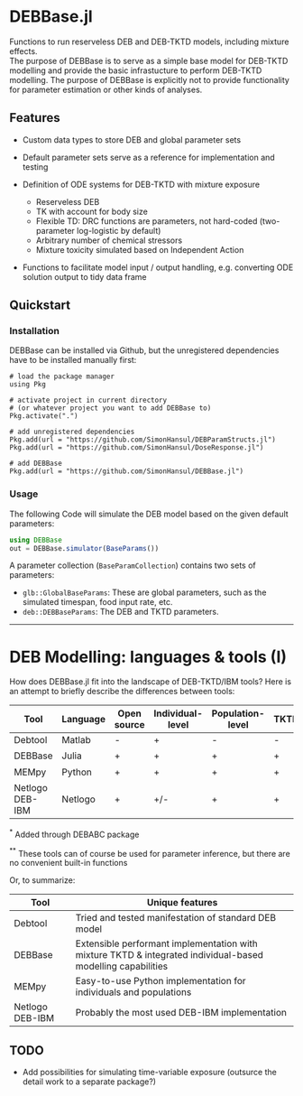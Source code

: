 # DEBBase.jl 

Functions to run reserveless DEB and DEB-TKTD models, including mixture effects. <br>
The purpose of DEBBase is to serve as a simple base model for DEB-TKTD modelling and provide 
the basic infrastucture to perform DEB-TKTD modelling. 
The purpose of DEBBase is explicitly not to provide functionality for parameter estimation or other kinds of analyses. 

## Features

- Custom data types to store DEB and global parameter sets
- Default parameter sets serve as a reference for implementation and testing
- Definition of ODE systems for DEB-TKTD with mixture exposure
    - Reserveless DEB 
    - TK with account for body size
    - Flexible TD: DRC functions are parameters, not hard-coded (two-parameter log-logistic by default)
    - Arbitrary number of chemical stressors
    - Mixture toxicity simulated based on Independent Action

- Functions to facilitate model input / output handling, e.g. converting ODE solution output to tidy data frame

## Quickstart

### Installation

DEBBase can be installed via Github, but the unregistered dependencies have to be installed manually first:

```Julia#
# load the package manager
using Pkg

# activate project in current directory 
# (or whatever project you want to add DEBBase to)
Pkg.activate(".") 

# add unregistered dependencies
Pkg.add(url = "https://github.com/SimonHansul/DEBParamStructs.jl")
Pkg.add(url = "https://github.com/SimonHansul/DoseResponse.jl")

# add DEBBase
Pkg.add(url = "https://github.com/SimonHansul/DEBBase.jl")
```

### Usage

The following Code will simulate the DEB model based on the given default parameters:

```Julia
using DEBBase
out = DEBBase.simulator(BaseParams())
```

A parameter collection (`BaseParamCollection`) contains two sets of parameters: 
- `glb::GlobalBaseParams`: These are global parameters, such as the simulated timespan, food input rate, etc.
- `deb::DEBBaseParams`: The DEB and TKTD parameters.

---

# DEB Modelling: languages & tools (I)

How does DEBBase.jl fit into the landscape of DEB-TKTD/IBM tools? Here is an attempt to briefly describe the differences between tools:


| Tool            | Language | Open source | Individual-level | Population-level | TKTD | Mixtures |Published | Performance |Parameter estimation |
|-----------------|----------|-------------|------------------|------------------|------|----------|----------|-------------|--------|
| Debtool         | Matlab   | -           | +                | -                |  -   |    -/?   |+         | ?           |+       |
| DEBBase         | Julia    | +           | +                | +                |  +   |     +    |-         | +           |+$^{*}$ | 
| MEMpy           | Python   | +           | +                | +                |  +   |    +     |-         | -           |-$^{**}$ |
| Netlogo DEB-IBM | Netlogo  | +           | +/-              | +                | +    |    +     |+         | -           |-$^{**}$ |   

$^{*}$ Added through DEBABC package

$^{**}$ These tools can of course be used for parameter inference, but there are no convenient built-in functions


Or, to summarize:

| Tool            | Unique features                                      |
|-----------------|------------------------------------------------------|
| Debtool         | Tried and tested manifestation of standard DEB model |
| DEBBase         | Extensible performant implementation with mixture TKTD & integrated individual-based modelling capabilities |
| MEMpy           | Easy-to-use Python implementation for individuals and populations |
| Netlogo DEB-IBM | Probably the most used DEB-IBM implementation |




## TODO

- Add possibilities for simulating time-variable exposure (outsurce the detail work to a separate package?)
